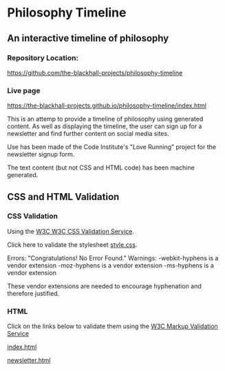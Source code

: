 # Philosophy Timeline
## An interactive timeline of philosophy

### Repository Location:
https://github.com/the-blackhall-projects/philosophy-timeline

### Live page
https://the-blackhall-projects.github.io/philosophy-timeline/index.html

This is an attemp to provide a timeline of philosophy using generated content.  As well as displaying the timeline, the user can sign up for a newsletter and find further content on social media sites.

Use has been made of the Code Institute's "Love Running" project for the newsletter signup form.

The text content (but not CSS and HTML code) has been machine generated.

## CSS and HTML Validation

### CSS Validation

Using the [W3C W3C CSS Validation Service](https://validator.w3.org/).

Click here to validate the stylesheet [style.css](https://jigsaw.w3.org/css-validator/validator?uri=https%3A%2F%2Fthe-blackhall-projects.github.io%2Fphilosophy-timeline%2Fassets%2Fcss%2Fstyle.css&profile=css3svg&usermedium=all&warning=1&vextwarning=&lang=en).

Errors: "Congratulations! No Error Found."
Warnings: 
-webkit-hyphens is a vendor extension
-moz-hyphens is a vendor extension
-ms-hyphens is a vendor extension

These vendor extensions are needed to encourage hyphenation and therefore justified.

### HTML

Click on the links below to validate them using the [W3C Markup Validation Service](https://validator.w3.org/)

[index.html](https://validator.w3.org/nu/?doc=https%3A%2F%2Fthe-blackhall-projects.github.io%2Fphilosophy-timeline%2Findex.html)

[newsletter.html](https://validator.w3.org/nu/?doc=https%3A%2F%2Fthe-blackhall-projects.github.io%2Fphilosophy-timeline%2Fnewsletter.html)

